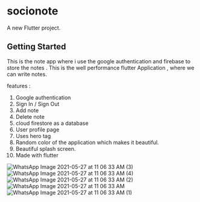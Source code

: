 # socionote

A new Flutter project.

## Getting Started

This is the note app where i use the google authentication and firebase to store the notes . 
This is the well performance flutter Application , where we can write notes.

features :

1. Google authentication
2. Sign In / Sign Out
3. Add note
4. Delete note
5. cloud firestore as a database
6. User profile page
7. Uses hero tag
8. Random color of the application which makes it beautiful.
9. Beautiful splash screen.
10. Made with flutter





![WhatsApp Image 2021-05-27 at 11 06 33 AM (3)](https://user-images.githubusercontent.com/58516376/119772220-78944e80-bedc-11eb-8819-a49973cca2e2.jpeg)
![WhatsApp Image 2021-05-27 at 11 06 33 AM (4)](https://user-images.githubusercontent.com/58516376/119772198-6d412300-bedc-11eb-93f5-c8a4d2577899.jpeg)
![WhatsApp Image 2021-05-27 at 11 06 33 AM (2)](https://user-images.githubusercontent.com/58516376/119772267-84801080-bedc-11eb-9791-07aded46f763.jpeg)
![WhatsApp Image 2021-05-27 at 11 06 33 AM](https://user-images.githubusercontent.com/58516376/119772296-8ea20f00-bedc-11eb-8825-498bd87ab85c.jpeg)
![WhatsApp Image 2021-05-27 at 11 06 33 AM (1)](https://user-images.githubusercontent.com/58516376/119772308-92ce2c80-bedc-11eb-9aa3-27a07a4c9890.jpeg)
